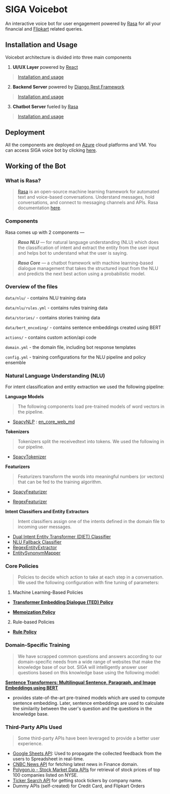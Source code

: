 # SIGA Voicebot

An interactive voice bot for user engagement powered by [Rasa](https://rasa.com/) for all your financial and [Flipkart](https://www.flipkart.com/) related queries. 

## Installation and Usage
Voicebot architecture is divided into three main components
1. **UI/UX Layer** powered by [React](https://reactjs.org/) 
>[Installation and usage](www.google.com)
2. **Backend Server** powered by [Django Rest Framework](https://www.django-rest-framework.org/) 
>[Installation and usage](www.google.com)
3. **Chatbot Server** fueled by [Rasa](https://rasa.com/) 
>[Installation and usage](/Chatbot.md)

## Deployment
All the components are deployed on [Azure](https://azure.microsoft.com/en-in/) cloud platforms and VM.
You can access SIGA voice bot by clicking [here](https://nice-island-04efa0100.azurestaticapps.net/).

## Working of the Bot
### What is Rasa?
>[Rasa](https://github.com/RasaHQ) is an open-source machine learning framework for automated text and voice-based conversations. Understand messages, hold conversations, and connect to messaging channels and APIs. Rasa documentation [here](https://rasa.com/).



### Components
Rasa comes up with 2 components —
>***Rasa NLU*** — for natural language understanding (NLU) which does the classification of intent and extract the entity from the user input and helps bot to understand what the user is saying.

>***Rasa Core*** — a chatbot framework with machine learning-based dialogue management that takes the structured input from the NLU and predicts the next best action using a probabilistic model.


### Overview of the files

`data/nlu/` - contains NLU training data

`data/nlu/rules.yml` - contains rules training data

`data/stories/` - contains stories training data

`data/bert_encoding/` - contains sentence embeddings created using BERT

`actions/` - contains custom action/api code

`domain.yml` - the domain file, including bot response templates

`config.yml` - training configurations for the NLU pipeline and policy ensemble

### Natural Language Understanding (NLU)
For intent classification and entity extraction we used the following pipeline:

**Language Models**
>The following components load pre-trained models of word vectors in the pipeline.

* [SpacyNLP](https://spacy.io) : [en_core_web_md](https://spacy.io/models/en#en_core_web_md)

**Tokenizers**
>Tokenizers split the receivedtext into tokens. We used the following in our pipeline.

* [SpacyTokenizer](https://spacy.io/api/tokenizer)

**Featurizers**
>Featurizers transform the words into meaningful numbers (or vectors) that can be fed to the training algorithm.
* [SpacyFeaturizer](https://rasa.com/docs/rasa/components/#spacyfeaturizer)

* [RegexFeaturizer](https://rasa.com/docs/rasa/components/#regexfeaturizer)

**Intent Classifiers and Entity Extractors**
>Intent classifiers assign one of the intents defined in the domain file to incoming user messages.
* [Dual Intent Entity Transformer (DIET) Classifier](https://rasa.com/docs/rasa/components/#dietclassifier)
* [NLU Fallback Classifier](https://rasa.com/docs/rasa/components/#fallbackclassifier)
* [RegexEntityExtractor](RegexEntityExtractor)
* [EntitySynonymMapper](https://rasa.com/docs/rasa/components/#entitysynonymmapper)

### Core Policies
>Policies to decide which action to take at each step in a conversation.
We used the following configuration with fine tuning of parameters:
1. Machine Learning-Based Policies

* **[Transformer Embedding Dialogue (TED) Policy](https://arxiv.org/abs/1910.00486)**

* **[Memoization Policy](https://rasa.com/docs/rasa/policies#memoization-policy)**

2. Rule-based Policies
* **[Rule Policy](https://rasa.com/docs/rasa/policies#rule-policy)**

### Domain-Specific Training
> We have scrapped common questions and answers according to our domain-specific needs from a wide range of websites that make the knowledge base of our bot. SIGA will intelligently answer user questions based on this knowledge base using the following model:

**[Sentence Transformers: Multilingual Sentence, Paragraph, and Image Embeddings using BERT](https://github.com/UKPLab/sentence-transformers)** 
* provides state-of-the-art pre-trained models which are used to compute sentence embedding. Later, sentence embeddings are used to calculate the similarity between the user's question and the questions in the knowledge base.

### Third-Party APIs Used

> Some third-party APIs have been leveraged to provide a better user experience.

* [Google Sheets API](https://developers.google.com/sheets/api): Used to propagate the collected feedback from the users to Spreadsheet in real-time.
* [CNBC News API](https://rapidapi.com/apidojo/api/cnbc) for fetching latest news in Finance domain.
* [Polygon.io - Stock Market Data APIs](https://polygon.io/) for retrieval of stock prices of top 100 companies listed on NYSE.
* [Ticker Search API](https://github.com/yashwanth2804/TickerSymbol) for getting stock tickers by company name.
* Dummy APIs (self-created) for Credit Card, and Flipkart Orders 



